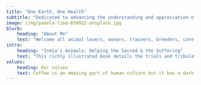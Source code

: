 ```yaml
---
title: "One Earth, One Health"
subtitle: "Dedicated to advancing the understanding and appreciation of other animals, improving their health and well-being and our relationships with them and the natural world."
image: /img/pamela-lima-650922-unsplash.jpg
blurb:
    heading: "About Me"
    text: "Welcome all animal lovers, owners, trainers, breeders, care-providers, and students of animal care, health, welfare and bioethics to my website. <br><br> I am a veterinarian, graduating from the Royal Veterinary College, London, England in 1962. I did post-graduate research on animal behavior and development in the US, where I now reside, earning a PhD in medicine, and a DSc in ethology/animal behavior from the University of London. <br><br> I am a member of the British Veterinary Association, the American Holistic Veterinary Medical Association and an Honor Roll member of the American Veterinary Medical Association. "
intro:
    heading: "India's Animals: Helping the Sacred & the Suffering"
    text: "This richly illustrated book details the trials and tribulations of setting up an animal shelter and free veterinary services in the heart of a unique wildlife region in S. India, the UNESCO designated Nilgiris Biosphere Reserve."
values:
    heading: Our values
    text: Coffee is an amazing part of human culture but it has a dark side too – one of colonialism and mindless abuse of natural resources and human lives. We want to turn this around and return the coffee trade to the drink’s exhilarating, empowering and unifying nature.
---
```


